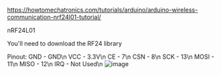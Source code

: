 https://howtomechatronics.com/tutorials/arduino/arduino-wireless-communication-nrf24l01-tutorial/

nRF24L01

You'll need to download the RF24 library

Pinout:
GND - GND\n
VCC - 3.3V\n
CE - 7\n
CSN - 8\n
SCK - 13\n
MOSI - 11\n
MISO - 12\n
IRQ - Not Used\n
![image](https://github.com/jeffreyroach94/bright-verde/assets/167149794/088c349c-ed1c-41af-8b79-be3ce5d2d94d)
